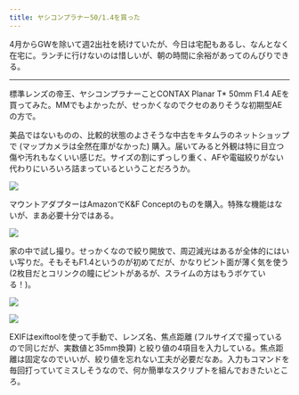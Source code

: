 ```yaml
---
title: ヤシコンプラナー50/1.4を買った
---
```


4月からGWを除いて週2出社を続けていたが、今日は宅配もあるし、なんとなく在宅に。ランチに行けないのは惜しいが、朝の時間に余裕があってのんびりできる。

---

標準レンズの帝王、ヤシコンプラナーことCONTAX Planar T* 50mm F1.4 AEを買ってみた。MMでもよかったが、せっかくなのでクセのありそうな初期型AEの方で。

美品ではないものの、比較的状態のよさそうな中古をキタムラのネットショップで (マップカメラは全然在庫がなかった) 購入。届いてみると外観は特に目立つ傷や汚れもなくいい感じだ。サイズの割にずっしり重く、AFや電磁絞りがない代わりにいろいろ詰まっているということだろうか。

![](https://photos.apkas.net/medium/202405/20240522-105623.webp)

マウントアダプターはAmazonでK&F Conceptのものを購入。特殊な機能はないが、まあ必要十分ではある。

![](https://photos.apkas.net/medium/202405/20240522-125250.webp)

家の中で試し撮り。せっかくなので絞り開放で、周辺減光はあるが全体的にはいい写りだ。そもそもF1.4というのが初めてだが、かなりピント面が薄く気を使う (2枚目だとコリンクの瞳にピントがあるが、スライムの方はもうボケている！)。

![](https://photos.apkas.net/medium/202405/20240522-140609.webp)

![](https://photos.apkas.net/medium/202405/20240522-150958.webp)

EXIFはexiftoolを使って手動で、レンズ名、焦点距離 (フルサイズで撮っているので同じだが、実数値と35mm換算) と絞り値の4項目を入力している。焦点距離は固定なのでいいが、絞り値を忘れない工夫が必要だなあ。入力もコマンドを毎回打っていてミスしそうなので、何か簡単なスクリプトを組んでおきたいところ。
